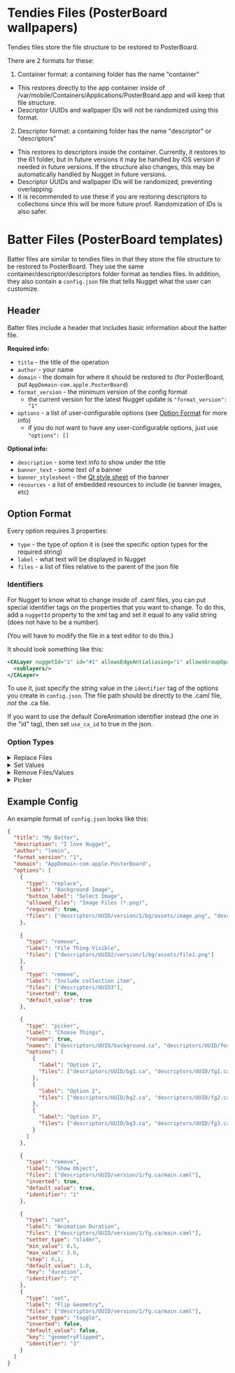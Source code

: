 # Tendies Files (PosterBoard wallpapers)
Tendies files store the file structure to be restored to PosterBoard.

There are 2 formats for these:
1. Container format: a containing folder has the name "container"
  - This restores directly to the app container inside of /var/mobile/Containers/Applications/PosterBoard.app and will keep that file structure.
  - Descriptor UUIDs and wallpaper IDs will not be randomized using this format.
2. Descriptor format: a containing folder has the name "descriptor" or "descriptors"
  - This restores to descriptors inside the container. Currently, it restores to the 61 folder, but in future versions it may be handled by iOS version if needed in future versions. If the structure also changes, this may be automatically handled by Nugget in future versions.
  - Descriptor UUIDs and wallpaper IDs will be randomized, preventing overlapping.
  - It is recommended to use these if you are restoring descriptors to collections since this will be more future proof. Randomization of IDs is also safer.

# Batter Files (PosterBoard templates)
Batter files are similar to tendies files in that they store the file structure to be restored to PosterBoard. They use the same container/descriptor/descriptors folder format as tendies files. In addition, they also contain a `config.json` file that tells Nugget what the user can customize.

## Header
Batter files include a header that includes basic information about the batter file.

__Required info:__
- `title` - the title of the operation
- `author` - your name
- `domain` - the domain for where it should be restored to (for PosterBoard, put `AppDomain-com.apple.PosterBoard`)
- `format_version` - the minimum version of the config format
  - the current version for the latest Nugget update is `"format_version": "1"`
- `options` - a list of user-configurable options (see [Option Format](#option-format) for more info)
  - if you do not want to have any user-configurable options, just use `"options": []`

__Optional info:__
- `description` - some text info to show under the title
- `banner_text` - some text of a banner
- `banner_stylesheet` - the [Qt style sheet](https://doc.qt.io/qt-6/stylesheet-examples.html) of the banner
- `resources` - a list of embedded resources to include (ie banner images, etc)

## Option Format
Every option requires 3 properties:
- `type` - the type of option it is (see the specific option types for the required string)
- `label` - what text will be displayed in Nugget
- `files` - a list of files relative to the parent of the json file

### Identifiers
For Nugget to know what to change inside of .caml files, you can put special identifier tags on the properties that you want to change. To do this, add a `nuggetId` property to the xml tag and set it equal to any valid string (does not have to be a number).

(You will have to modify the file in a text editor to do this.)

It should look something like this:
```xml
<CALayer nuggetId="1" id="#1" allowsEdgeAntialiasing="1" allowsGroupOpacity="1" bounds="0 -28 520 563" contentsFormat="RGBA8" cornerCurve="circular" hidden="0" name="Thing" position="195 365" transform="" zPosition="442">
  <sublayers/>
</CALayer>
```
To use it, just specify the string value in the `identifier` tag of the options you create in `config.json`. The file path should be directly to the .caml file, *not* the .ca file.

If you want to use the default CoreAnimation identifier instead (the one in the "id" tag), then set `use_ca_id` to true in the json.

### Option Types
<details>
<summary>Replace Files</summary>

```json
"type": "replace"
```
Properties:
- `button_label` *(Optional)* - what text to display on the import button
- `allowed_files` - the types of files and allowed extensions (follows the [QT filter format](https://doc.qt.io/qtforpython-6/PySide6/QtWidgets/QFileDialog.html#PySide6.QtWidgets.QFileDialog.setNameFilter))
- `required` - whether or not the user must select a file in order for the template to apply
</details>
<details>
<summary>Set Values</summary>

```json
"type": "set"
```
Properties:
- `identifier` - identifier in xml file (corresponds to nuggetId value)
- `use_ca_id` *(Optional)* - whether or not to use the CoreAnimation id instead of nuggetId
- `key` - the key/tag of the value to change in the property
- `default_value` *(Optional)* - the default value of the input
- `value_type` *(Optional)* - the type of value
  - __Valid types:__ "integer", "float", "string"
- `setter_type` - the type of input the user sees for setting the value
  - __Valid types:__ "textbox", "slider", "toggle", "color_picker"

- Slider Options:
  - `min_value` - minimum value allowed for input
    - *(Required for slider, optional for others)* 
  - `max_value` - maximum value allowed for input
    - *(Required for slider, optional for others)*
  - `step` *(Optional)* - the interval between each slider value

- Toggle Options:
  - `inverted` *(Optional)* - if set to true, values will apply to the file inverted
  - `toggle_off_value` *(Optional)* - the value to set when the toggle is off (for non-boolean values)
  - `toggle_on_value` *(Optional)* - the value to set when the toggle is on

- Color Picker Options:
  - `sets_opacity` *(Optional)* - whether or not opacity is included
    - this will be automatically inferred if you include 4 values in `default_value`
  
__Additional Details:__

The values should be formatted just like they are in the caml. If it is a float, it should still be in quotes in Nugget, i.e. `"1.0"`.

You can add the tag `nuggetOffset` to properties in the caml file and Nugget will offset the user's choice by that value when applying. This tag is formatted like a math equation, with `x` representing the input chosen by the user or `x`, `y`, `z`, and `a` representing multiple values. Example for position:
```xml
<CALayer nuggetId="1" nuggetOffset="(2 * x + 10), (3 * y + 15)" id="#1" allowsEdgeAntialiasing="1" allowsGroupOpacity="1" bounds="0 -28 520 563" contentsFormat="RGBA8" cornerCurve="circular" hidden="0" name="Thing" position="195 365" transform="" zPosition="442">
  <sublayers/>
</CALayer>
```
Each component is separated by a comma. The `nuggetId` property is required in order to use equations.
</details>
<details>
<summary>Remove Files/Values</summary>

```json
"type": "remove"
```
Properties:
- `inverted` *(Optional)* - if set to true, the files will only be deleted if the checkbox is unchecked
- `default_value` *(Optional)* - whether the checkbox starts as true or false (will be false by default)
- `identifier` *(Optional)* - identifier in xml file. Only needed if you are removing a property or layer
- `use_ca_id` *(Optional)* - whether or not to use the CoreAnimation id instead of nuggetId

The `label` property will apply to the checkbox itself.
</details>
<details>
<summary>Picker</summary>

**Note:** This will be implemented in a future version/beta.
```json
"type": "picker"
```
Properties:
- `options` - list of options to show up in the picker. Each option contains a `label` and list of `files`
- `allow_multiple_selection` *(Optional)* - whether or not to let the user choose multiple options
- `rename` *(Optional)* - whether or not to rename the files chosen by the user
  - will not work if `allow_multiple_selection` is `true`
- `names` *(Optional, required if rename is true)* - the list of new names to rename the files to. Must be in the same order as the list of files in the options.

When the user selects an option from the picker, all other options will be deleted upon applying.
</details>

## Example Config
An example format of `config.json` looks like this:
```json
{
  "title": "My Batter",
  "description": "I love Nugget",
  "author": "lemin",
  "format_version": "1",
  "domain": "AppDomain-com.apple.PosterBoard",
  "options": [
    {
      "type": "replace",
      "label": "Background Image",
      "button_label": "Select Image",
      "allowed_files": "Image Files (*.png)",
      "required": true,
      "files": ["descriptors/UUID/version/1/bg/assets/image.png", "descriptors/UUID/version/1/fg/assets/image2.png"]
    },
    
    {
      "type": "remove",
      "label": "File Thing Visible",
      "files": ["descriptors/UUID2/version/1/bg/assets/file1.png"]
    },
    {
      "type": "remove",
      "label": "Include collection item",
      "files": ["descriptors/UUID3"],
      "inverted": true,
      "default_value": true
    },

    {
      "type": "picker",
      "label": "Choose Things",
      "rename": true,
      "names": ["descriptors/UUID/background.ca", "descriptors/UUID/foreground.ca"],
      "options": [
        {
          "label": "Option 1",
          "files": ["descriptors/UUID/bg1.ca", "descriptors/UUID/fg1.ca"]
        },
        {
          "label": "Option 2",
          "files": ["descriptors/UUID/bg2.ca", "descriptors/UUID/fg2.ca"]
        },
        {
          "label": "Option 3",
          "files": ["descriptors/UUID/bg3.ca", "descriptors/UUID/fg3.ca"]
        }
      ]
    },

    {
      "type": "remove",
      "label": "Show Object",
      "files": ["descriptors/UUID/version/1/fg.ca/main.caml"],
      "inverted": true,
      "default_value": true,
      "identifier": "1"
    },

    {
      "type": "set",
      "label": "Animation Duration",
      "files": ["descriptors/UUID/version/1/fg.ca/main.caml"],
      "setter_type": "slider",
      "min_value": 0.5,
      "max_value": 3.0,
      "step": 0.1,
      "default_value": 1.0,
      "key": "duration",
      "identifier": "2"
    },
    {
      "type": "set",
      "label": "Flip Geometry",
      "files": ["descriptors/UUID/version/1/fg.ca/main.caml"],
      "setter_type": "toggle",
      "inverted": false,
      "default_value": false,
      "key": "geometryFlipped",
      "identifier": "3"
    }
  ]
}
```